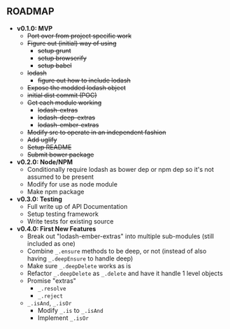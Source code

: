 ## ROADMAP

- **v0.1.0: MVP**
  - ~~Port over from project specific work~~
  - ~~Figure out (initial) way of using~~
    - ~~setup grunt~~
    - ~~setup browserify~~
    - ~~setup babel~~
  - ~~lodash~~
    - ~~figure out how to include lodash~~
  - ~~Expose the modded lodash object~~
  - ~~initial dist commit (POC)~~
  - ~~Get each module working~~
    - ~~lodash-extras~~
    - ~~lodash-deep-extras~~
    - ~~lodash-ember-extras~~
  - ~~Modify src to operate in an independent fashion~~
  - ~~Add uglify~~
  - ~~Setup README~~
  - ~~Submit bower package~~
- **v0.2.0: Node/NPM**
  - Conditionally require lodash as bower dep or npm dep so it's not assumed to be present
  - Modify for use as node module
  - Make npm package
- **v0.3.0: Testing**
  - Full write up of API Documentation
  - Setup testing framework
  - Write tests for existing source
- **v0.4.0: First New Features**
  - Break out "lodash-ember-extras" into multiple sub-modules (still included as one)
  - Combine `_.ensure` methods to be deep, or not (instead of also having `_.deepEnsure` to handle deep)
  - Make sure `_.deepDelete` works as is
  - Refactor `_.deepDelete` as `_.delete` and have it handle 1 level objects
  - Promise "extras"
    - `_.resolve`
	- `_.reject`
  - `_.isAnd`, `_.isOr`
    - Modify `_.is` to `_.isAnd`
    - Implement `_.isOr`
